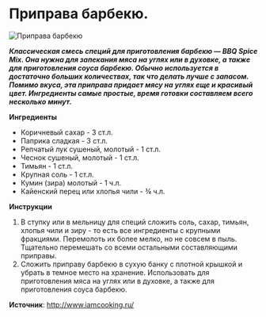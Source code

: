 # Приправа барбекю.

![Приправа барбекю](/images/Kulinar/Specii/bbq-spice-mix.jpg 'Приправа барбекю')

_**Классическая смесь специй для приготовления барбекю — BBQ Spice Mix.  Она нужна для запекания мяса на углях или в духовке, а также для приготовления соуса барбекю. Обычно используется в достаточно больших количествах, так что делать лучше с запасом. Помимо вкуса, эта приправа придает мясу на углях еще и красивый цвет. Ингредиенты самые простые, время готовки составляем всего несколько минут.**_

**Ингредиенты**

- Коричневый сахар - 3 ст.л.
- Паприка сладкая - 3 ст.л.
- Репчатый лук сушеный, молотый - 1 ст.л.
- Чеснок сушеный, молотый - 1 ст.л.
- Тимьян - 1 ст.л.
- Крупная соль - 1 ст.л.
- Кумин (зира) молотый - 1 ч.л.
- Кайенский перец или хлопья чили  - ¾ ч.л.

**Инструкции**

1. В ступку или в мельницу для специй сложить соль, сахар, тимьян, хлопья чили и зиру - то есть все ингредиенты с крупными фракциями. Перемолоть их более мелко, но не совсем в пыль. Тщательно перемешать со всеми остальными составляющими приправы.
2. Сложить приправу барбекю в сухую банку с плотной крышкой и убрать в темное место на хранение. Использовать для приготовления мяса на углях или в духовке, а также для приготовления соуса барбекю.

**Источник**: http://www.iamcooking.ru/
